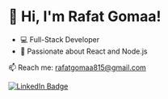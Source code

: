 # 👋 Hi, I'm Rafat Gomaa!
- 💻 Full-Stack Developer
- 🚀 Passionate about React and Node.js



📫 Reach me: rafatgomaa815@gmail.com   <div id="badges">
  <a href="https://www.linkedin.com/in/rafatgomaa/">
    <img src="https://img.shields.io/badge/LinkedIn-blue?style=for-the-badge&logo=linkedin&logoColor=white" alt="LinkedIn Badge"/>
  </a>
</div>


